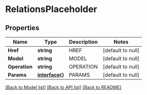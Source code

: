 # RelationsPlaceholder

## Properties
Name | Type | Description | Notes
------------ | ------------- | ------------- | -------------
**Href** | **string** | HREF | [default to null]
**Model** | **string** | MODEL | [default to null]
**Operation** | **string** | OPERATION | [default to null]
**Params** | [**interface{}**](interface{}.md) | PARAMS | [default to null]

[[Back to Model list]](../README.md#documentation-for-models) [[Back to API list]](../README.md#documentation-for-api-endpoints) [[Back to README]](../README.md)


